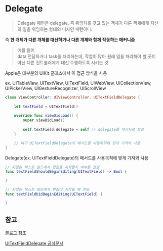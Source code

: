 # Delegate

> Delegate 패턴은 delegate, 즉 위임자를 갖고 있는 객체가 다른 객체에게 자신의 일을 위임하는 형태의 디자인 패턴이다.
> <br/>

즉 **한 개체가 다른 개체를 대신하거나 다른 개체와 함께 작동하는 메커니즘**
<br/>

> 예를 들어
> <br/>
> data 전달하거나 task를 처리하는데, 작업이 많아 원래 일을 처리해야 할 곳이 아닌 다른 컨트롤러에게 대신 수행하도록 시키는 것
> <br/>

Apple은 대부분의 UIKit 클래스에서 이 접근 방식을 사용
<br/>

ex. UITableView, UITextView, UITextField, UIWebView, UICollectionView, UIPickerView, UIGestureRecognizer, UIScrollView
<br/>

```swift
class ViewController: UIViewController, UITextFieldDelegate {
    
    let textField = UITextField()
    
    override func viewDidLoad() {
        super.viewDidLoad()
        
        self.textField.delegate = self // delegate를 대리자로 설정
    }

    // 여기 UITextFieldDelegate의 메서드를 사용목적에 맞게 가져와 사용
}
```

Delegate(ex. UITextFieldDelegate)의 메서드를 사용목적에 맞게 가져와 사용
<br/>

```swift
// 지정된 텍스트 필드에서 편집을 시작할지 여부를 전달
func textFieldShouldBeginEditing(UITextField) -> Bool {

}

// 지정된 텍스트 필드에서 편집이 시작될 때 전달
func textFieldDidBeginEditing(UITextField) {

}
```


## 참고

[블로그 참조](https://velog.io/@zooneon/Delegate-패턴이란-무엇일까)
<br/>


[UITextFieldDelegate 공식문서](https://developer.apple.com/documentation/uikit/uitextfielddelegate)
<br/>